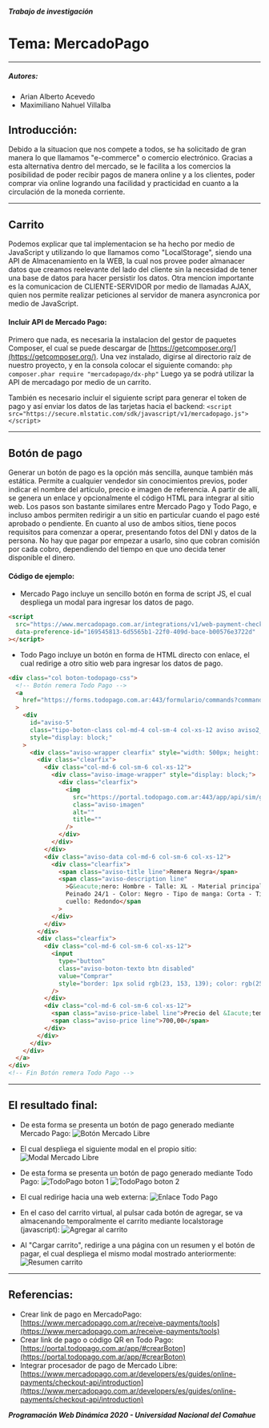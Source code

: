 #### _Trabajo de investigación_

# **Tema: MercadoPago**

---

##### Autores:

- Arian Alberto Acevedo
- Maximiliano Nahuel Villalba

## **Introducción:**

Debido a la situacion que nos compete a todos, se ha solicitado de gran manera lo que llamamos "e-commerce" o comercio electrónico. Gracias a esta alternativa dentro del mercado, se le facilita a los comercios la posibilidad de poder recibir pagos de manera online y a los clientes, poder comprar via online logrando una facilidad y practicidad en cuanto a la circulación de la moneda corriente.

---

## **Carrito**

Podemos explicar que tal implementacion se ha hecho por medio de JavaScript y utilizando
lo que llamamos como "LocalStorage", siendo una API de Almacenamiento en la WEB, la cual nos provee poder almanacer
datos que creamos reelevante del lado del cliente sin la necesidad de tener una base de datos para hacer persistir los datos.
Otra mencion importante es la comunicacion de CLIENTE-SERVIDOR por medio de llamadas AJAX, quien nos permite realizar peticiones al servidor
de manera asyncronica por medio de JavaScript.

#### Incluir API de Mercado Pago:

Primero que nada, es necesaria la instalacion del gestor de paquetes Composer, el cual se puede descargar de [https://getcomposer.org/](https://getcomposer.org/).
Una vez instalado, digirse al directorio raíz de nuestro proyecto, y en la consola colocar el siguiente comando:
`php composer.phar require "mercadopago/dx-php"`
Luego ya se podrá utilizar la API de mercadago por medio de un carrito.

También es necesario incluir el siguiente script para generar el token de pago y así enviar los datos de las tarjetas hacia el backend:
`<script src="https://secure.mlstatic.com/sdk/javascript/v1/mercadopago.js"></script>`

---

## **Botón de pago**

Generar un botón de pago es la opción más sencilla, aunque también más estática. Permite a cualquier vendedor sin conocimientos previos, poder indicar el nombre del artículo, precio e imagen de referencia. A partir de allí, se genera un enlace y opcionalmente el código HTML para integrar al sitio web.
Los pasos son bastante similares entre Mercado Pago y Todo Pago, e incluso ambos permiten redirigir a un sitio en particular cuando el pago esté aprobado o pendiente.
En cuanto al uso de ambos sitios, tiene pocos requisitos para comenzar a operar, presentando fotos del DNI y datos de la persona. No hay que pagar por empezar a usarlo, sino que cobran comisión por cada cobro, dependiendo del tiempo en que uno decida tener disponible el dinero.

#### Código de ejemplo:

- Mercado Pago incluye un sencillo botón en forma de script JS, el cual despliega un modal para ingresar los datos de pago.

```html
<script
  src="https://www.mercadopago.com.ar/integrations/v1/web-payment-checkout.js"
  data-preference-id="169545813-6d5565b1-22f0-409d-bace-b00576e3722d"
></script>
```

- Todo Pago incluye un botón en forma de HTML directo con enlace, el cual redirige a otro sitio web para ingresar los datos de pago.

```html
<div class="col boton-todopago-css">
  <!-- Botón remera Todo Pago -->
  <a
    href="https://forms.todopago.com.ar:443/formulario/commands?command=formulario&fr=1&m=94336996105b6b685b2d7424c5f8b51f&utm_medium=boton_de_pago#utm_source=3965965&utm_campaign=web"
  >
    <div
      id="aviso-5"
      class="tipo-boton-class col-md-4 col-sm-4 col-xs-12 aviso aviso2_oscuro aviso-small aviso-dark clearfix"
      style="display: block;"
    >
      <div class="aviso-wrapper clearfix" style="width: 500px; height: 350px;">
        <div class="clearfix">
          <div class="col-md-6 col-sm-6 col-xs-12">
            <div class="aviso-image-wrapper" style="display: block;">
              <div class="clearfix">
                <img
                  src="https://portal.todopago.com.ar:443/app/api/sim/getImage/94336996105b6b685b2d7424c5f8b51f"
                  class="aviso-imagen"
                  alt=""
                  title=""
                />
              </div>
            </div>
          </div>
          <div class="aviso-data col-md-6 col-sm-6 col-xs-12">
            <div class="clearfix">
              <span class="aviso-title line">Remera Negra</span>
              <span class="aviso-description line"
                >G&eacute;nero: Hombre - Talle: XL - Material principal: Jersey
                Peinado 24/1 - Color: Negro - Tipo de manga: Corta - Tipo de
                cuello: Redondo</span
              >
            </div>
          </div>
        </div>
        <div class="clearfix">
          <div class="col-md-6 col-sm-6 col-xs-12">
            <input
              type="button"
              class="aviso-boton-texto btn disabled"
              value="Comprar"
              style="border: 1px solid rgb(23, 153, 139); color: rgb(255, 255, 255); background-color: rgb(2, 156, 207); font-family: Impact, Charcoal, sans-serif;"
            />
          </div>
          <div class="col-md-6 col-sm-6 col-xs-12">
            <span class="aviso-price-label line">Precio del &Iacute;tem</span>
            <span class="aviso-price line">700,00</span>
          </div>
        </div>
      </div>
    </div>
  </a>
</div>
<!-- Fin Botón remera Todo Pago -->
```

---

## El resultado final:

- De esta forma se presenta un botón de pago generado mediante Mercado Pago:
  ![Botón Mercado Libre](https://i.imgur.com/TDmvz4B.jpg "Botón Mercado Libre")

- El cual despliega el siguiente modal en el propio sitio:
  ![Modal Mercado Libre](https://i.imgur.com/yiPD8xD.jpg "Modal Mercado Libre")

- De esta forma se presenta un botón de pago generado mediante Todo Pago:
  ![TodoPago boton 1](https://i.imgur.com/zktAuhS.jpg "TodoPago boton 1")
  ![TodoPago boton 2](https://i.imgur.com/Yjyvl75.jpg "TodoPago boton 2")

- El cual redirige hacia una web externa:
  ![Enlace Todo Pago](https://i.imgur.com/Ay4npPg.jpg "Enlace Todo Pago")

- En el caso del carrito virtual, al pulsar cada botón de agregar, se va almacenando temporalmente el carrito mediante localstorage (javascript):
  ![Agregar al carrito](https://i.imgur.com/7ICmWWI.jpg "Agregar al carrito")

- Al "Cargar carrito", redirige a una página con un resumen y el botón de pagar, el cual despliega el mismo modal mostrado anteriormente:
  ![Resumen carrito](https://i.imgur.com/KaW26aM.jpg "Resumen carrito")

---

## Referencias:

- Crear link de pago en MercadoPago: [https://www.mercadopago.com.ar/receive-payments/tools](https://www.mercadopago.com.ar/receive-payments/tools)
- Crear link de pago o código QR en Todo Pago: [https://portal.todopago.com.ar/app/#crearBoton](https://portal.todopago.com.ar/app/#crearBoton)
- Integrar procesador de pago de Mercado Libre: [https://www.mercadopago.com.ar/developers/es/guides/online-payments/checkout-api/introduction](https://www.mercadopago.com.ar/developers/es/guides/online-payments/checkout-api/introduction)

**_Programación Web Dinámica 2020 - Universidad Nacional del Comahue_**
